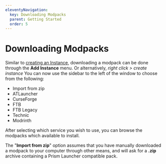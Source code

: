 ```yaml
---
eleventyNavigation:
  key: Downloading Modpacks
  parent: Getting Started
  order: 5
---
```


# Downloading Modpacks

Similar to [creating an Instance](../create-instance), downloading a modpack can be done through the **Add Instance** menu. Or alternatively, *right click > create instance*
You can now use the sidebar to the left of the window to choose from the following:

* Import from zip
* ATLauncher
* CurseForge
* FTB
* FTB Legacy
* Technic
* Modrinth

After selecting which service you wish to use, you can browse the modpacks which available to install.

The "**Import from zip**" option assumes that you have manually downloaded a modpack to your computer through other means, and will ask for a **.zip** archive containing a Prism Launcher compatible pack.
